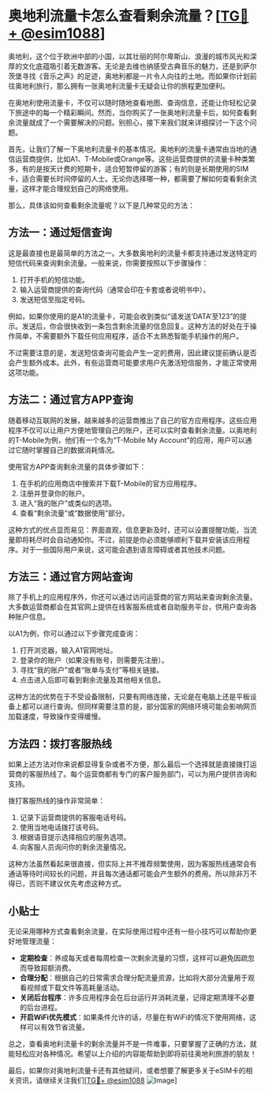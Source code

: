 # 奥地利流量卡怎么查看剩余流量？[[TG💪+ @esim1088](https://t.me/s/esim1088)]

奥地利，这个位于欧洲中部的小国，以其壮丽的阿尔卑斯山、浪漫的城市风光和深厚的文化底蕴吸引着无数游客。无论是去维也纳感受古典音乐的魅力，还是到萨尔茨堡寻找《音乐之声》的足迹，奥地利都是一片令人向往的土地。而如果你计划前往奥地利旅行，那么拥有一张奥地利流量卡无疑会让你的旅程更加便利。

在奥地利使用流量卡，不仅可以随时随地查看地图、查询信息，还能让你轻松记录下旅途中的每一个精彩瞬间。然而，当你购买了一张奥地利流量卡后，如何查看剩余流量就成了一个需要解决的问题。别担心，接下来我们就来详细探讨一下这个问题。

首先，让我们了解一下奥地利流量卡的基本情况。奥地利的流量卡通常由当地的通信运营商提供，比如A1、T-Mobile或Orange等。这些运营商提供的流量卡种类繁多，有的是按天计费的短期卡，适合短暂停留的游客；有的则是长期使用的SIM卡，适合需要长时间停留的人士。无论你选择哪一种，都需要了解如何查看剩余流量，这样才能合理规划自己的网络使用。

那么，具体该如何查看剩余流量呢？以下是几种常见的方法：

## 方法一：通过短信查询

这是最直接也是最简单的方法之一。大多数奥地利的流量卡都支持通过发送特定的短信代码来查询剩余流量。一般来说，你需要按照以下步骤操作：

1. 打开手机的短信功能。
2. 输入运营商提供的查询代码（通常会印在卡套或者说明书中）。
3. 发送短信至指定号码。

例如，如果你使用的是A1的流量卡，可能会收到类似“请发送‘DATA’至123”的提示。发送后，你会很快收到一条包含剩余流量的信息回复。这种方法的好处在于操作简单，不需要额外下载任何应用程序，适合不太熟悉智能手机操作的用户。

不过需要注意的是，发送短信查询可能会产生一定的费用，因此建议提前确认是否会产生额外成本。此外，有些运营商可能要求用户先激活短信服务，才能正常使用这项功能。

## 方法二：通过官方APP查询

随着移动互联网的发展，越来越多的运营商推出了自己的官方应用程序。这些应用程序不仅可以让用户方便地管理自己的账户，还可以实时查看剩余流量。以奥地利的T-Mobile为例，他们有一个名为“T-Mobile My Account”的应用，用户可以通过它随时掌握自己的数据消耗情况。

使用官方APP查询剩余流量的具体步骤如下：

1. 在手机的应用商店中搜索并下载T-Mobile的官方应用程序。
2. 注册并登录你的账户。
3. 进入“我的账户”或类似的选项。
4. 查看“剩余流量”或“数据使用”部分。

这种方式的优点显而易见：界面直观，信息更新及时，还可以设置提醒功能，当流量即将耗尽时会自动通知你。不过，前提是你必须能够顺利下载并安装该应用程序。对于一些国际用户来说，这可能会遇到语言障碍或者其他技术问题。

## 方法三：通过官方网站查询

除了手机上的应用程序外，你还可以通过访问运营商的官方网站来查询剩余流量。大多数运营商都会在其官网上提供在线客服系统或者自助服务平台，供用户查询各种账户信息。

以A1为例，你可以通过以下步骤完成查询：

1. 打开浏览器，输入A1官网地址。
2. 登录你的账户（如果没有账号，则需要先注册）。
3. 寻找“我的账户”或者“账单与支付”等相关链接。
4. 点击进入后即可看到剩余流量及其他相关信息。

这种方法的优势在于不受设备限制，只要有网络连接，无论是在电脑上还是平板设备上都可以进行查询。但同样需要注意的是，部分国家的网络环境可能会影响网页加载速度，导致操作变得缓慢。

## 方法四：拨打客服热线

如果上述方法对你来说都显得复杂或者不方便，那么最后一个选择就是直接拨打运营商的客服热线了。每个运营商都有专门的客户服务部门，可以为用户提供咨询和支持。

拨打客服热线的操作非常简单：

1. 记录下运营商提供的客服电话号码。
2. 使用当地电话拨打该号码。
3. 根据语音提示选择相应的服务选项。
4. 向客服人员询问你的剩余流量情况。

这种方法虽然看起来很直接，但实际上并不推荐频繁使用，因为客服热线通常会有通话等待时间较长的问题，并且每次通话都可能会产生额外的费用。所以除非万不得已，否则不建议优先考虑这种方式。

## 小贴士

无论采用哪种方式查看剩余流量，在实际使用过程中还有一些小技巧可以帮助你更好地管理流量：

- **定期检查**：养成每天或者每周检查一次剩余流量的习惯，这样可以避免因疏忽而导致超额消费。
- **合理分配**：根据自己的日常需求合理分配流量资源，比如将大部分流量用于观看视频或下载文件等高耗量活动。
- **关闭后台程序**：许多应用程序会在后台运行并消耗流量，记得定期清理不必要的后台进程。
- **开启WiFi优先模式**：如果条件允许的话，尽量在有WiFi的情况下使用网络，这样可以有效节省流量。

总之，查看奥地利流量卡的剩余流量并不是一件难事，只要掌握了正确的方法，就能轻松应对各种情况。希望以上介绍的内容能帮助到即将前往奥地利旅游的朋友！

最后，如果你对奥地利流量卡还有其他疑问，或者想要了解更多关于eSIM卡的相关资讯，请继续关注我们[[TG💪+ @esim1088](https://t.me/s/esim1088) ![Image](https://i.postimg.cc/4NQfJmqS/Snipaste-2025-05-13-00-14-12.png)]